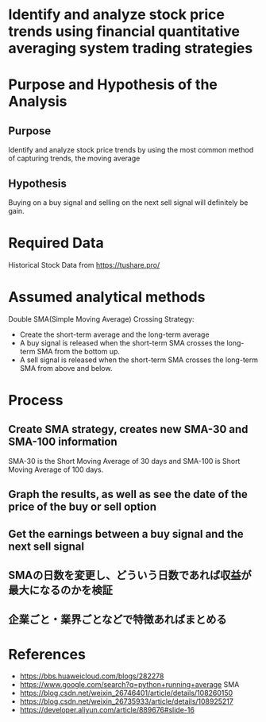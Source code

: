 # Identify and analyze stock price trends using financial quantitative averaging system trading strategies

# Purpose and Hypothesis of the Analysis

## Purpose
Identify and analyze stock price trends by using the most common method of capturing trends, the moving average

## Hypothesis
Buying on a buy signal and selling on the next sell signal will definitely be gain.

# Required Data

Historical Stock Data from https://tushare.pro/

# Assumed analytical methods

Double SMA(Simple Moving Average) Crossing Strategy:
- Create the short-term average and the long-term average
- A buy signal is released when the short-term SMA crosses the long-term SMA from the bottom up.
- A sell signal is released when the short-term SMA crosses the long-term SMA from above and below.


<!-- Weighted Moving Average, WMA？ -->
<!-- Exponential Moving Average, EXPMA or EMA？ -->

# Process
## Create SMA strategy, creates new SMA-30 and SMA-100 information

SMA-30 is the Short Moving Average of 30 days and SMA-100 is Short Moving Average of 100 days.

## Graph the results, as well as see the date of the price of the buy or sell option


## Get the earnings between a buy signal and the next sell signal

## SMAの日数を変更し、どういう日数であれば収益が最大になるのかを検証

## 企業ごと・業界ごとなどで特徴あればまとめる

# References
- https://bbs.huaweicloud.com/blogs/282278
- https://www.google.com/search?q=python+running+average SMA
- https://blog.csdn.net/weixin_26746401/article/details/108260150
- https://blog.csdn.net/weixin_26735933/article/details/108925217
- https://developer.aliyun.com/article/889676#slide-16